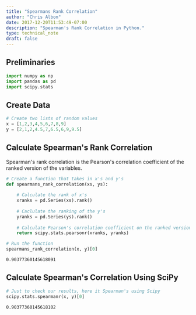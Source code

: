 ```yaml
---
title: "Spearmans Rank Correlation"
author: "Chris Albon"
date: 2017-12-20T11:53:49-07:00
description: "Spearman's Rank Correlation in Python."
type: technical_note
draft: false
---
```

## Preliminaries


```python
import numpy as np
import pandas as pd
import scipy.stats
```

## Create Data


```python
# Create two lists of random values
x = [1,2,3,4,5,6,7,8,9]
y = [2,1,2,4.5,7,6.5,6,9,9.5]
```

## Calculate Spearman's Rank Correlation

Spearman's rank correlation is the Pearson's correlation coefficient of the ranked version of the variables.


```python
# Create a function that takes in x's and y's
def spearmans_rank_correlation(xs, ys):
    
    # Calculate the rank of x's
    xranks = pd.Series(xs).rank()
    
    # Caclulate the ranking of the y's
    yranks = pd.Series(ys).rank()
    
    # Calculate Pearson's correlation coefficient on the ranked versions of the data
    return scipy.stats.pearsonr(xranks, yranks)
```


```python
# Run the function
spearmans_rank_correlation(x, y)[0]
```




    0.90377360145618091



## Calculate Spearman's Correlation Using SciPy


```python
# Just to check our results, here it Spearman's using Scipy
scipy.stats.spearmanr(x, y)[0]
```




    0.90377360145618102



